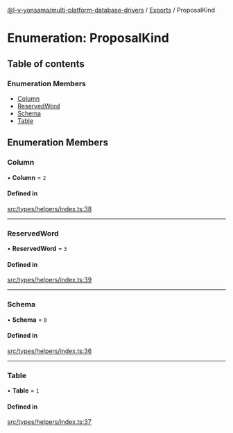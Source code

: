 [@l-v-yonsama/multi-platform-database-drivers](../README.md) / [Exports](../modules.md) / ProposalKind

# Enumeration: ProposalKind

## Table of contents

### Enumeration Members

- [Column](ProposalKind.md#column)
- [ReservedWord](ProposalKind.md#reservedword)
- [Schema](ProposalKind.md#schema)
- [Table](ProposalKind.md#table)

## Enumeration Members

### Column

• **Column** = ``2``

#### Defined in

[src/types/helpers/index.ts:38](https://github.com/l-v-yonsama/db-drivers/blob/292a08a/src/types/helpers/index.ts#L38)

___

### ReservedWord

• **ReservedWord** = ``3``

#### Defined in

[src/types/helpers/index.ts:39](https://github.com/l-v-yonsama/db-drivers/blob/292a08a/src/types/helpers/index.ts#L39)

___

### Schema

• **Schema** = ``0``

#### Defined in

[src/types/helpers/index.ts:36](https://github.com/l-v-yonsama/db-drivers/blob/292a08a/src/types/helpers/index.ts#L36)

___

### Table

• **Table** = ``1``

#### Defined in

[src/types/helpers/index.ts:37](https://github.com/l-v-yonsama/db-drivers/blob/292a08a/src/types/helpers/index.ts#L37)
